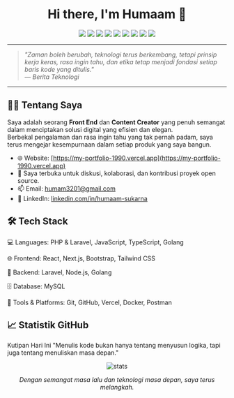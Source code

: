 <h1 align="center">Hi there, I'm Humaam 👋</h1>

<p align="center">
  <img src="https://img.shields.io/badge/Code-PHP-informational?style=flat&logo=php&color=777BB4" />
  <img src="https://img.shields.io/badge/Framework-Laravel-red?style=flat&logo=laravel" />
  <img src="https://img.shields.io/badge/Frontend-React-blue?style=flat&logo=react" />
  <img src="https://img.shields.io/badge/Style-TailwindCSS-38B2AC?style=flat&logo=tailwind-css" />
  <img src="https://img.shields.io/badge/Next.js-black?style=flat&logo=next.js" />
  <img src="https://img.shields.io/badge/JS-JavaScript-yellow?style=flat&logo=javascript" />
  <img src="https://img.shields.io/badge/Node.js-339933?style=flat&logo=node.js" />
  <img src="https://img.shields.io/badge/Golang-00ADD8?style=flat&logo=go" />
  <img src="https://img.shields.io/badge/TS-TypeScript-3178C6?style=flat&logo=typescript" />
</p>

---

> _"Zaman boleh berubah, teknologi terus berkembang, tetapi prinsip kerja keras, rasa ingin tahu, dan etika tetap menjadi fondasi setiap baris kode yang ditulis."_  
> —  _Berita Teknologi_

---

## 👨‍💻 Tentang Saya
Saya adalah seorang **Front End** dan **Content Creator** yang penuh semangat dalam menciptakan solusi digital yang efisien dan elegan.  
Berbekal pengalaman dan rasa ingin tahu yang tak pernah padam, saya terus mengejar kesempurnaan dalam setiap produk yang saya bangun.

- 🌐 Website: [https://my-portfolio-1990.vercel.app](https://my-portfolio-1990.vercel.app)
- 💬 Saya terbuka untuk diskusi, kolaborasi, dan kontribusi proyek open source.
- 📫 Email: humam3201@gmail.com
- 💼 LinkedIn: [linkedin.com/in/humaam-sukarna](https://linkedin.com/in/humaam-sukarna)

## 🛠️ Tech Stack

💻 Languages:
PHP & Laravel, JavaScript, TypeScript, Golang

🌐 Frontend:
React, Next.js, Bootstrap, Tailwind CSS

🧰 Backend:
Laravel, Node.js, Golang

🗄️ Database:
MySQL

🔧 Tools & Platforms:
Git, GitHub, Vercel, Docker, Postman

## 📈 Statistik GitHub
Kutipan Hari Ini
"Menulis kode bukan hanya tentang menyusun logika, tapi juga tentang menuliskan masa depan."
<p align="center"> <img src="https://github-readme-stats.vercel.app/api?username=humm-ic&show_icons=true&theme=radical" alt="stats" /> <br/> </p>


<p align="center"> <em>Dengan semangat masa lalu dan teknologi masa depan, saya terus melangkah.</em> </p> 
